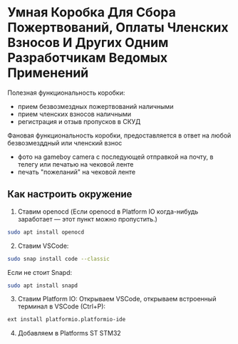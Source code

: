 # Умная Коробка Для Сбора Пожертвований, Оплаты Членских Взносов И Других Одним Разработчикам Ведомых Применений

Полезная функциональность коробки:
- прием безвозмездных пожертвований наличными
- прием членских взносов наличными
- регистрация и отзыв пропусков в СКУД

Фановая функциональность коробки, предоставляется в ответ на любой безвозмезддный или членский взнос
- фото на gameboy camera с последующей отправкой на почту, в телегу или печатью на чековой ленте
- печать "пожеланий" на чековой ленте

## Как настроить окружение

1. Ставим openocd (Если openocd в Platform IO когда-нибудь заработает — этот пункт можно пропустить.)
```bash
sudo apt install openocd
```

2. Ставим VSCode:
```bash
sudo snap install code --classic
```
  Если не стоит Snapd:
```bash
sudo apt install snapd
```

3. Ставим Platform IO:
  Открываем VSCode, открываем встроенный терминал в VSCode (Ctrl+P): 
```bash
ext install platformio.platformio-ide
```
4. Добавляем в Platforms ST STM32
